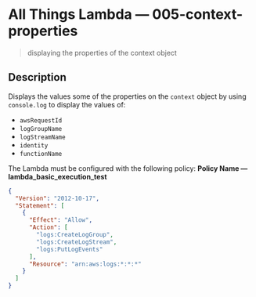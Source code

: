 # All Things Lambda &mdash; 005-context-properties
> displaying the properties of the context object

## Description
Displays the values some of the properties on the `context` object by using `console.log` to display the values of:
+ `awsRequestId`
+ `logGroupName`
+ `logStreamName`
+ `identity`
+ `functionName`

The Lambda must be configured with the following policy:
**Policy Name &mdash; lambda_basic_execution_test**
```json
{
  "Version": "2012-10-17",
  "Statement": [
    {
      "Effect": "Allow",
      "Action": [
        "logs:CreateLogGroup",
        "logs:CreateLogStream",
        "logs:PutLogEvents"
      ],
      "Resource": "arn:aws:logs:*:*:*"
    }
  ]
}
```
